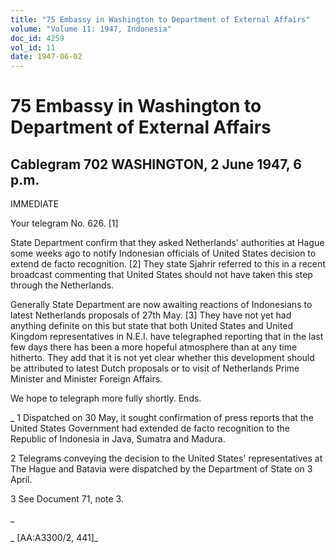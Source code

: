 ```yaml
---
title: "75 Embassy in Washington to Department of External Affairs"
volume: "Volume 11: 1947, Indonesia"
doc_id: 4259
vol_id: 11
date: 1947-06-02
---
```


# 75 Embassy in Washington to Department of External Affairs

## Cablegram 702 WASHINGTON, 2 June 1947, 6 p.m.

IMMEDIATE

Your telegram No. 626. [1]

State Department confirm that they asked Netherlands' authorities at Hague some weeks ago to notify Indonesian officials of United States decision to extend de facto recognition. [2] They state Sjahrir referred to this in a recent broadcast commenting that United States should not have taken this step through the Netherlands.

Generally State Department are now awaiting reactions of Indonesians to latest Netherlands proposals of 27th May. [3] They have not yet had anything definite on this but state that both United States and United Kingdom representatives in N.E.I. have telegraphed reporting that in the last few days there has been a more hopeful atmosphere than at any time hitherto. They add that it is not yet clear whether this development should be attributed to latest Dutch proposals or to visit of Netherlands Prime Minister and Minister Foreign Affairs.

We hope to telegraph more fully shortly. Ends.

_ 1 Dispatched on 30 May, it sought confirmation of press reports that the United States Government had extended de facto recognition to the Republic of Indonesia in Java, Sumatra and Madura.

2 Telegrams conveying the decision to the United States' representatives at The Hague and Batavia were dispatched by the Department of State on 3 April.

3 See Document 71, note 3.

_

_ [AA:A3300/2, 441]_
